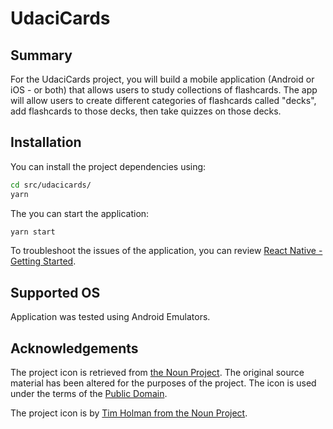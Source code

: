 # UdaciCards

## Summary

For the UdaciCards project, you will build a mobile application (Android or iOS - or both) that allows users to study collections of flashcards. The app will allow users to create different categories of flashcards called "decks", add flashcards to those decks, then take quizzes on those decks.

## Installation

You can install the project dependencies using:

```bash
cd src/udacicards/
yarn
```

The you can start the application:

```bash
yarn start
```

To troubleshoot the issues of the application, you can review [React Native - Getting Started](https://facebook.github.io/react-native/docs/getting-started.html).

## Supported OS

Application was tested using Android Emulators.

## Acknowledgements

The project icon is retrieved from [the Noun Project](docs/icon/icon.json). The original source material has been altered for the purposes of the project. The icon is used under the terms of the [Public Domain](https://creativecommons.org/publicdomain/zero/1.0/).

The project icon is by [Tim Holman from the Noun Project](https://thenounproject.com/term/card/28686/).